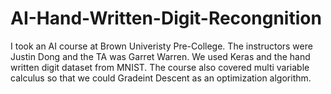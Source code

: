 # AI-Hand-Written-Digit-Recongnition
I took an AI course at Brown Univeristy Pre-College. The instructors were Justin Dong and the TA was Garret Warren. 
We used Keras and the hand written digit dataset from MNIST. The course also covered multi variable calculus so 
that we could Gradeint Descent as an optimization algorithm. 
